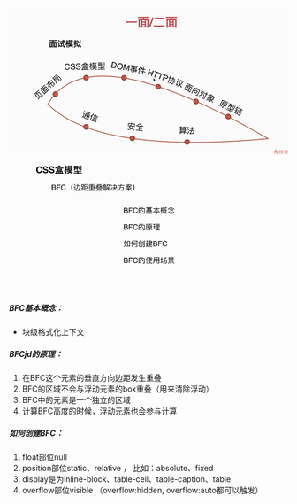 ![](/assets/import1.png)![](/assets/import2.png)

##### BFC基本概念：

* 块级格式化上下文

##### BFCjd的原理：

1. 在BFC这个元素的垂直方向边距发生重叠
2. BFC的区域不会与浮动元素的box重叠（用来清除浮动）
3. BFC中的元素是一个独立的区域
4. 计算BFC高度的时候，浮动元素也会参与计算

##### 如何创建BFC：

1. float部位null
2. position部位static、relative ， 比如：absolute、fixed
3. display是为inline-block、table-cell、table-caption、table
4. overflow部位visible （overflow:hidden, overflow:auto都可以触发）



